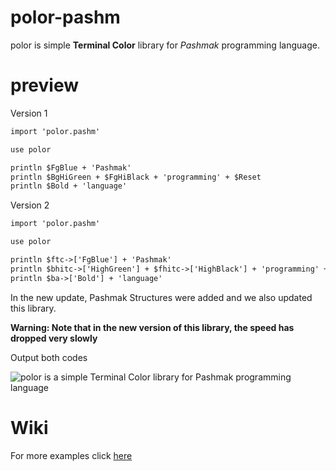 # polor-pashm
polor is simple **Terminal Color** library for _Pashmak_ programming language.

# preview
Version 1
```html
import 'polor.pashm'

use polor

println $FgBlue + 'Pashmak'
println $BgHiGreen + $FgHiBlack + 'programming' + $Reset
println $Bold + 'language'
```

Version 2 
```html
import 'polor.pashm'

use polor

println $ftc->['FgBlue'] + 'Pashmak'
println $bhitc->['HighGreen'] + $fhitc->['HighBlack'] + 'programming' + $ba->['>
println $ba->['Bold'] + 'language'
```

In the new update, Pashmak Structures were added and we also updated this library.

**Warning: Note that in the new version of this library, the speed has dropped very slowly**

Output both codes
<div>
  <img 
    src="/data/polor-preview.png"
    alt="polor is a simple Terminal Color library for Pashmak programming language"
    style=""
  />
</div>

# Wiki
<p>For more examples click <a href="https://github.com/sami2020pro/polor-pashm/wiki">here</a></p>
